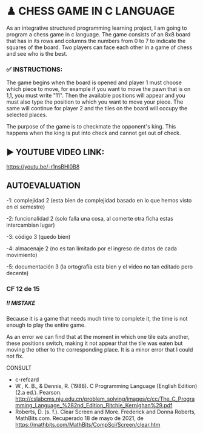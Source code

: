 # ♟ CHESS GAME IN C LANGUAGE
As an integrative structured programming learning project, I am going to program a chess game in c language. The game consists of an 8x8 board that has in its rows and columns the numbers from 0 to 7 to indicate the squares of the board. Two players can face each other in a game of chess and see who is the best.

### ✅ INSTRUCTIONS:
The game begins when the board is opened and player 1 must choose which piece to move, for example if you want to move the pawn that is on 1,1, you must write "11". Then the available positions will appear and you must also type the position to which you want to move your piece. The same will continue for player 2 and the tiles on the board will occupy the selected places.

The purpose of the game is to checkmate the opponent's king. This happens when the king is put into check and cannot get out of check.

## ▶️ YOUTUBE VIDEO LINK:
https://youtu.be/-r1nsBHl0B8

## AUTOEVALUATION
-1: complejidad 2 (esta bien de complejidad basado en lo que hemos visto en el semestre) 

-2: funcionalidad 2 (solo falla una cosa, al comerte otra ficha estas intercambian lugar) 

-3: código 3 (quedo bien) 

-4: almacenaje 2 (no es tan limitado por el ingreso de datos de cada movimiento) 

-5: documentación 3 (la ortografía esta bien y el video no tan editado pero decente) 

### CF 12 de 15

##### ‼️ MISTAKE
Because it is a game that needs much time to complete it, the time is not enough to play the entire game.

As an error we can find that at the moment in which one tile eats another, these positions switch, making it not appear that the tile was eaten but moving the other to the corresponding place. It is a minor error that I could not fix.

CONSULT
- c-refcard
- W., K. B., & Dennis, R. (1988). C Programming Language (English Edition) (2.a ed.). Pearson. http://cslabcms.nju.edu.cn/problem_solving/images/c/cc/The_C_Programming_Language_%282nd_Edition_Ritchie_Kernighan%29.pdf
- Roberts, D. (s. f.). Clear Screen and More. Frederick and Donna Roberts, MathBits.com. Recuperado 18 de mayo de 2021, de https://mathbits.com/MathBits/CompSci/Screen/clear.htm
